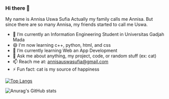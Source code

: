 ### Hi there 👋

My name is Annisa Uswa Sufia
Actually my family calls me Annisa. But since there are so many Annisa, my friends started to call me Uswa.

- 🔭 I’m currently an Information Engineering Student in Universitas Gadjah Mada
- 😄 I'm now learning c++, python, html, and css
- 🌱 I’m currently learning Web an App Development
- 💬 Ask me about anything, my project, code, or random stuff (ex: cat)
- 📫 Reach me at: annisauswasufia@gmail.com
- ⚡ Fun fact: cat is my source of happiness

[![Top Langs](https://github-readme-stats.vercel.app/api/top-langs/?username=annisasufy&layout=compact&theme=omni&count_private=true)](https://github.com/anuraghazra/github-readme-stats)

![Anurag's GitHub stats](https://github-readme-stats.vercel.app/api?username=annisasufy&show_icons=true&count_private=true&theme=omni)
